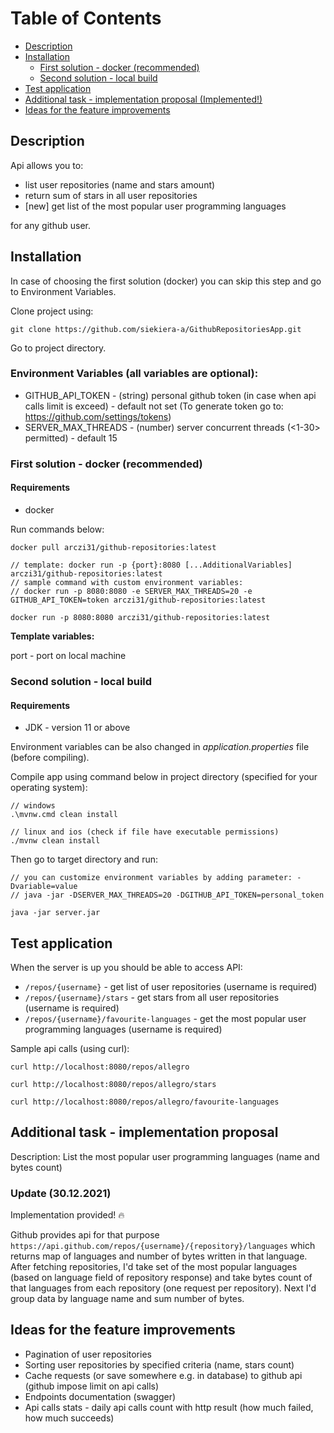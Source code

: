 # Table of Contents

* [Description](#description)
* [Installation](#installation)
  * [First solution - docker (recommended)](#first-solution---docker-recommended)
  * [Second solution - local build](#second-solution---local-build)
* [Test application](#test-application)
* [Additional task - implementation proposal (Implemented!)](#additional-task---implementation-proposal) 
* [Ideas for the feature improvements](#ideas-for-the-feature-improvements)

## Description

Api allows you to:
* list user repositories (name and stars amount)
* return sum of stars in all user repositories
* [new] get list of the most popular user programming languages

for any github user.

## Installation

In case of choosing the first solution (docker) you can skip this step and go to Environment Variables. 

Clone project using:

```git clone https://github.com/siekiera-a/GithubRepositoriesApp.git```

Go to project directory.

### Environment Variables (all variables are optional):
* GITHUB_API_TOKEN - (string) personal github token (in case when api calls limit is exceed) - default not set (To generate token go to: https://github.com/settings/tokens)
* SERVER_MAX_THREADS - (number) server concurrent threads (<1-30> permitted) - default 15

### First solution - docker (recommended)

#### Requirements
* docker

Run commands below: 
```
docker pull arczi31/github-repositories:latest

// template: docker run -p {port}:8080 [...AdditionalVariables] arczi31/github-repositories:latest
// sample command with custom environment variables:
// docker run -p 8080:8080 -e SERVER_MAX_THREADS=20 -e GITHUB_API_TOKEN=token arczi31/github-repositories:latest

docker run -p 8080:8080 arczi31/github-repositories:latest
```
**Template variables:**

port - port on local machine

### Second solution - local build

#### Requirements
* JDK - version 11 or above

Environment variables can be also changed in *application.properties* file (before compiling).

Compile app using command below in project directory (specified for your operating system):

```
// windows
.\mvnw.cmd clean install

// linux and ios (check if file have executable permissions)
./mvnw clean install 
```

Then go to target directory and run:
```
// you can customize environment variables by adding parameter: -Dvariable=value
// java -jar -DSERVER_MAX_THREADS=20 -DGITHUB_API_TOKEN=personal_token

java -jar server.jar
```

## Test application

When the server is up you should be able to access API:

* ```/repos/{username}``` - get list of user repositories (username is required)
* ```/repos/{username}/stars``` - get stars from all user repositories (username is required)
* ```/repos/{username}/favourite-languages``` - get the most popular user programming languages (username is required)

Sample api calls (using curl):

```
curl http://localhost:8080/repos/allegro

curl http://localhost:8080/repos/allegro/stars

curl http://localhost:8080/repos/allegro/favourite-languages
```

## Additional task - implementation proposal

Description: List the most popular user programming languages (name and bytes count)

### Update (30.12.2021)

Implementation provided! :fire:

Github provides api for that purpose ```https://api.github.com/repos/{username}/{repository}/languages``` which returns map of languages and number of bytes written in that language.
After fetching repositories, I'd take set of the most popular languages (based on language field of repository response) 
and take bytes count of that languages from each repository (one request per repository).
Next I'd group data by language name and sum number of bytes.


## Ideas for the feature improvements
* Pagination of user repositories
* Sorting user repositories by specified criteria (name, stars count)
* Cache requests (or save somewhere e.g. in database) to github api (github impose limit on api calls)
* Endpoints documentation (swagger)
* Api calls stats - daily api calls count with http result (how much failed, how much succeeds)